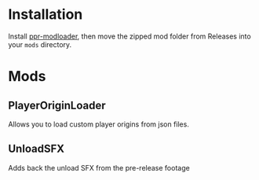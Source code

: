# Installation
Install [ppr-modloader](https://github.com/CruS-Modding-Infrastructure/ppr-modloader), then move the zipped mod folder from Releases into your `mods` directory.

# Mods
## PlayerOriginLoader
Allows you to load custom player origins from json files.

## UnloadSFX
Adds back the unload SFX from the pre-release footage
